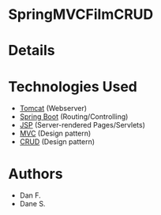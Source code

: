 # SpringMVCFilmCRUD

# Details

# Technologies Used

* <a href="https://tomcat.apache.org/">Tomcat</a> (Webserver)
* <a href="https://spring.io/projects/spring-boot">Spring Boot</a> (Routing/Controlling)
* <a href="https://www.oracle.com/java/technologies/jspt.html">JSP</a> (Server-rendered Pages/Servlets)
* <a href="https://en.wikipedia.org/wiki/Model%E2%80%93view%E2%80%93controller">MVC</a> (Design pattern)
* <a href="https://en.wikipedia.org/wiki/Create,_read,_update_and_delete">CRUD</a> (Design pattern)

# Authors

* Dan F.
* Dane S.